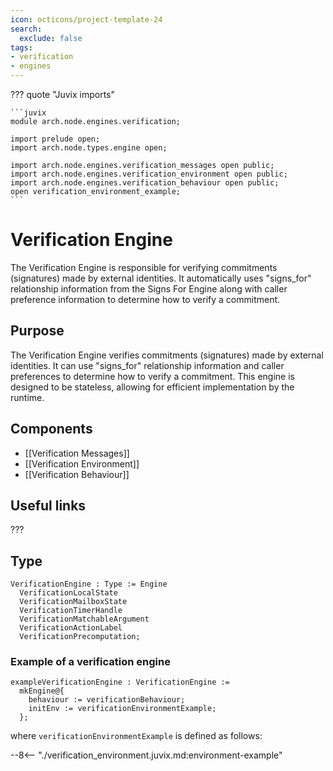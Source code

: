 ```yaml
---
icon: octicons/project-template-24
search:
  exclude: false
tags:
- verification
- engines
---
```


??? quote "Juvix imports"

    ```juvix
    module arch.node.engines.verification;

    import prelude open;
    import arch.node.types.engine open;

    import arch.node.engines.verification_messages open public;
    import arch.node.engines.verification_environment open public;
    import arch.node.engines.verification_behaviour open public;
    open verification_environment_example;
    ```

# Verification Engine

The Verification Engine is responsible for verifying commitments (signatures) made by external identities. It automatically uses "signs_for" relationship information from the Signs For Engine along with caller preference information to determine how to verify a commitment.

## Purpose

The Verification Engine verifies commitments (signatures) made by external identities. It can use "signs_for" relationship information and caller preferences to determine how to verify a commitment. This engine is designed to be stateless, allowing for efficient implementation by the runtime.

## Components

- [[Verification Messages]]
- [[Verification Environment]]
- [[Verification Behaviour]]

## Useful links

???

## Type

<!-- --8<-- [start:VerificationEngine] -->
```juvix
VerificationEngine : Type := Engine
  VerificationLocalState
  VerificationMailboxState
  VerificationTimerHandle
  VerificationMatchableArgument
  VerificationActionLabel
  VerificationPrecomputation;
```
<!-- --8<-- [end:VerificationEngine] -->

### Example of a verification engine

```juvix extract-module-statements
exampleVerificationEngine : VerificationEngine :=
  mkEngine@{
    behaviour := verificationBehaviour;
    initEnv := verificationEnvironmentExample;
  };
```

where `verificationEnvironmentExample` is defined as follows:

--8<-- "./verification_environment.juvix.md:environment-example"
